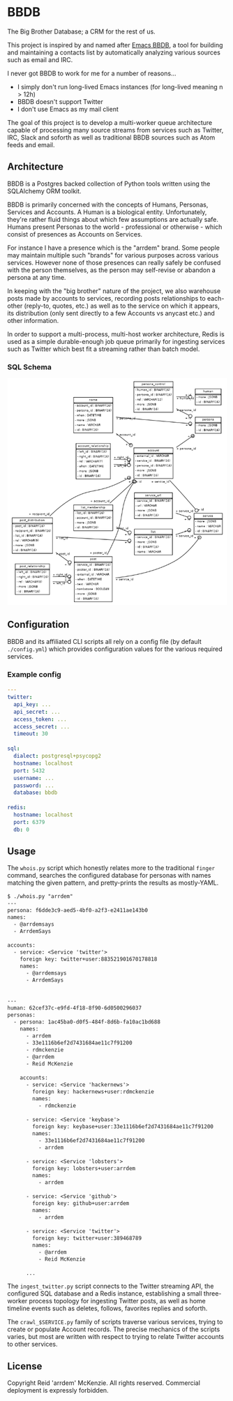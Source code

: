 # BBDB
The Big Brother Database; a CRM for the rest of us.

This project is inspired by and named after [Emacs BBDB](https://www.emacswiki.org/emacs/BbdbMode),
a tool for building and maintaining a contacts list by automatically analyzing various sources such
as email and IRC.

I never got BBDB to work for me for a number of reasons...

- I simply don't run long-lived Emacs instances (for long-lived meaning n > 12h)
- BBDB doesn't support Twitter
- I don't use Emacs as my mail client

The goal of this project is to develop a multi-worker queue architecture capable of processing many
source streams from services such as Twitter, IRC, Slack and soforth as well as traditional BBDB
sources such as Atom feeds and email.

## Architecture

BBDB is a Postgres backed collection of Python tools written using the SQLAlchemy ORM toolkit.

BBDB is primarily concerned with the concepts of Humans, Personas, Services and Accounts. A Human is
a biological entity. Unfortunately, they're rather fluid things about which few assumptions are
actually safe. Humans present Personas to the world - professional or otherwise - which consist of
presences as Accounts on Services.

For instance I have a presence which is the "arrdem" brand. Some people may maintain multiple such
"brands" for various purposes across various services. However none of those presences can really
safely be confused with the person themselves, as the person may self-revise or abandon a persona at
any time.

In keeping with the "big brother" nature of the project, we also warehouse posts made by accounts to
services, recording posts relationships to each-other (reply-to, quotes, etc.) as well as to the
service on which it appears, its distribution (only sent directly to a few Accounts vs anycast etc.)
and other information.

In order to support a multi-process, multi-host worker architecture, Redis is used as a simple
durable-enough job queue primarily for ingesting services such as Twitter which best fit a streaming
rather than batch model.

### SQL Schema

![Database schema](./etc/dbschema.png)

## Configuration

BBDB and its affiliated CLI scripts all rely on a config file (by default `./config.yml`) which
provides configuration values for the various required services.

### Example config

```yaml
---
twitter:
  api_key: ...
  api_secret: ...
  access_token: ...
  access_secret: ...
  timeout: 30

sql:
  dialect: postgresql+psycopg2
  hostname: localhost
  port: 5432
  username: ...
  password: ...
  database: bbdb

redis:
  hostname: localhost
  port: 6379
  db: 0
```

## Usage

The `whois.py` script which honestly relates more to the traditional `finger` command, searches the
configured database for personas with names matching the given pattern, and pretty-prints the
results as mostly-YAML.

```
$ ./whois.py "arrdem"
---
persona: f6dde3c9-aed5-4bf0-a2f3-e2411ae143b0
names:
  - @arrdemsays
  - ArrdemSays

accounts:
  - service: <Service 'twitter'>
    foreign key: twitter+user:883521901670178818
    names:
      - @arrdemsays
      - ArrdemSays


---
human: 62cef37c-e9fd-4f18-8f90-6d0500296037
personas:
  - persona: 1ac45ba0-d0f5-484f-8d6b-fa10ac1bd688
    names:
      - arrdem
      - 33e1116b6ef2d7431684ae11c7f91200
      - rdmckenzie
      - @arrdem
      - Reid McKenzie

    accounts:
      - service: <Service 'hackernews'>
        foreign key: hackernews+user:rdmckenzie
        names:
          - rdmckenzie

      - service: <Service 'keybase'>
        foreign key: keybase+user:33e1116b6ef2d7431684ae11c7f91200
        names:
          - 33e1116b6ef2d7431684ae11c7f91200
          - arrdem

      - service: <Service 'lobsters'>
        foreign key: lobsters+user:arrdem
        names:
          - arrdem

      - service: <Service 'github'>
        foreign key: github+user:arrdem
        names:
          - arrdem

      - service: <Service 'twitter'>
        foreign key: twitter+user:389468789
        names:
          - @arrdem
          - Reid McKenzie

      ...
```

The `ingest_twitter.py` script connects to the Twitter streaming API, the configured SQL database
and a Redis instance, establishing a small three-worker process topology for ingesting Twitter
posts, as well as home timeline events such as deletes, follows, favorites replies and soforth.

The `crawl_$SERVICE.py` family of scripts traverse various services, trying to create or populate
Account records. The precise mechanics of the scripts varies, but most are written with respect to
trying to relate Twitter accounts to other services.

## License

Copyright Reid 'arrdem' McKenzie. All rights reserved. Commercial deployment is expressly forbidden.
